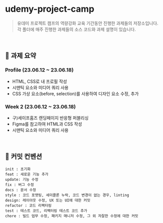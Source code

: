 # udemy-project-camp

> 유데미 프로젝트 캠프의 역량강화 교육 기간동안 진행한 과제들의 저장소입니다.<br>
> 각 폴더에 매주 진행한 과제들의 소스 코드와 과제 설명이 있습니다.
<br>

## 📝 과제 요약
### Profile (23.06.12 ~ 23.06.18)
- HTML, CSS로 내 프로필 작성
- 시맨틱 요소와 미디어 쿼리 사용
- CSS 가상 요소(before, selection)를 사용하여 디자인 요소 수정, 추가

### Week 2 (23.06.12 ~ 23.06.18)
- 구)세이프홈즈 랜딩페이지 반응형 퍼블리싱
- Figma를 참고하여 HTML과 CSS 작성
- 시맨틱 요소와 미디어 쿼리 사용
<br>

## 💬 커밋 컨벤션

```
init : 초기화
feat : 새로운 기능 추가
update: 기능 수정
fix : 버그 수정
docs : 문서 수정
style : 코드 포맷팅, 세미콜론 누락, 코드 변경이 없는 경우, linting
design: 레이아웃 수정, UX 또는 UI에 대한 커밋
refactor : 코드 리팩터링
test : 테스트 코드, 리팩터링 테스트 코드 추가
chore : 빌드 업무 수정, 패키지 매니저 수정, 그 외 자잘한 수정에 대한 커밋
```
